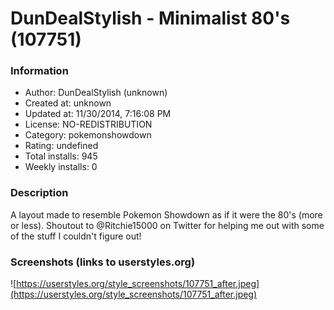 # DunDealStylish - Minimalist 80's (107751)

### Information
- Author: DunDealStylish (unknown)
- Created at: unknown
- Updated at: 11/30/2014, 7:16:08 PM
- License: NO-REDISTRIBUTION
- Category: pokemonshowdown
- Rating: undefined
- Total installs: 945
- Weekly installs: 0


### Description
A layout made to resemble Pokemon Showdown as if it were the 80's (more or less). Shoutout to @Ritchie15000 on Twitter for helping me out with some of the stuff I couldn't figure out!


### Screenshots (links to userstyles.org)
![https://userstyles.org/style_screenshots/107751_after.jpeg](https://userstyles.org/style_screenshots/107751_after.jpeg)


